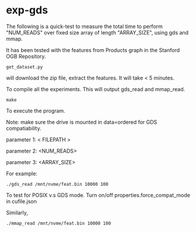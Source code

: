 # exp-gds

The following is a quick-test to measure the total time to perform "NUM_READS" over fixed size array of length "ARRAY_SIZE", using gds and mmap.

It has been tested with the features from Products graph in the Stanford OGB Repository.
```
get_dataset.py
```
will download the zip file, extract the features. It will take < 5 minutes.


To compile all the experiments. This will output gds_read and mmap_read.

```
make 
```

To execute the program.

Note: make sure the drive is mounted in data=ordered for GDS compatiability. 

parameter 1: < FILEPATH >

parameter 2: <NUM_READS>

parameter 3: <ARRAY_SIZE>


For example: 
```
./gds_read /mnt/nvme/feat.bin 10000 100
```
To test for POSIX v.s GDS mode. Turn on/off  properties.force_compat_mode in cufile.json

Similarly,
```
./mmap_read /mnt/nvme/feat.bin 10000 100
```

